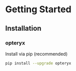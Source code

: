 # Getting Started

## Installation

### opteryx

Install via pip (recommended)

~~~bash
pip install --upgrade opteryx
~~~
